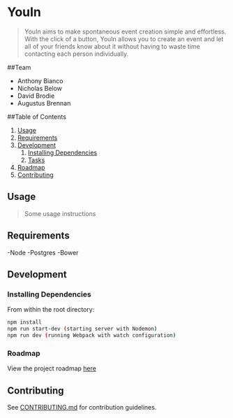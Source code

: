 # YouIn

> YouIn aims to make spontaneous event creation simple and effortless. With the click of a button,
YouIn allows you to create an event and let all of your friends know about it without having to 
waste time contacting each person individually. 

##Team

 - Anthony Bianco
 - Nicholas Below
 - David Brodie
 - Augustus Brennan

 ##Table of Contents 

1. [Usage](#Usage)
1. [Requirements](#requirements)
1. [Development](#development)
    1. [Installing Dependencies](#installing-dependencies)
    1. [Tasks](#tasks)
1. [Roadmap](#roadmap)
1. [Contributing](#contributing)


## Usage

> Some usage instructions

## Requirements

 -Node
 -Postgres
 -Bower


## Development

### Installing Dependencies

From within the root directory:

```sh
npm install
npm run start-dev (starting server with Nodemon)
npm run dev (running Webpack with watch configuration)
```
### Roadmap

View the project roadmap [here](https://docs.google.com/spreadsheets/d/12_Eu1kK5os0wg08HghBuHDD_Lew8vWZ1nWyCUflK75U/edit?ts=58c754e3#gid=0)


## Contributing

See [CONTRIBUTING.md](CONTRIBUTING.md) for contribution guidelines.
